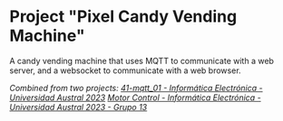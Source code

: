 #   Project "Pixel Candy Vending Machine"

  A candy vending machine that uses MQTT to communicate with a web server, and a websocket to communicate with a web browser.

_Combined from two projects:
[41-mqtt_01 - Informática Electrónica - Universidad Austral 2023](https://github.com/InformElectro/41-mqtt_01)
[Motor Control - Informática Electrónica - Universidad Austral 2023 - Grupo 13](https://github.com/BraRIOS/motor_control)_

    

